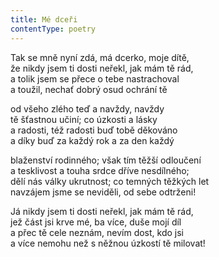 ```yaml
---
title: Mé dceři
contentType: poetry
---
```


<section>

Tak se mně nyní zdá, má dcerko, moje dítě,  
že nikdy jsem ti dosti neřekl, jak mám tě rád,  
a tolik jsem se přece o tebe nastrachoval  
a toužil, nechať dobrý osud ochrání tě

od všeho zlého teď a navždy, navždy  
tě šťastnou učiní; co úzkosti a lásky  
a radosti, též radosti buď tobě děkováno  
a díky buď za každý rok a za den každý

blaženství rodinného; však tím těžší odloučení  
a tesklivost a touha srdce dříve nesdílného;  
dělí nás války ukrutnost; co temných těžkých let  
navzájem jsme se neviděli, od sebe odtrženi!

Já nikdy jsem ti dosti neřekl, jak mám tě rád,  
jež část jsi krve mé, ba více, duše mojí díl  
a přec tě cele neznám, nevím dost, kdo jsi  
a více nemohu než s něžnou úzkostí tě milovat!

</section>
